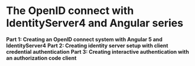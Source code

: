 # The OpenID connect with IdentityServer4 and Angular series

**Part 1: Creating an OpenID connect system with Angular 5 and IdentityServer4**
**Part 2: Creating identity server setup with client credential authentication**
**Part 3: Creating interactive authentication with an authorization code client**
